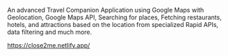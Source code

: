 An advanced Travel Companion Application using Google Maps with Geolocation, Google Maps API, Searching for places, Fetching restaurants, hotels, and attractions based on the location from specialized Rapid APIs, data filtering and much more.

https://close2me.netlify.app/ 
